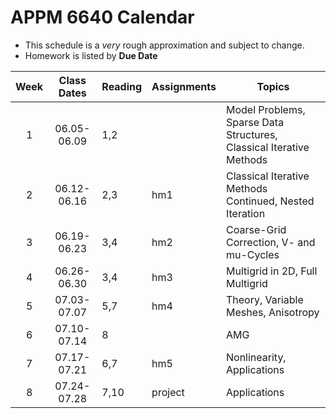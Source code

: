 # APPM 6640 Calendar

- This schedule is a _very_ rough approximation and subject to change.
- Homework is listed by **Due Date** 

| Week  | Class Dates  | Reading         |    Assignments 		 |                Topics                                 |
|:-----:|:------------:| ----------------| ----------------------|-------------------------------------------------------|
|   1   | 06.05-06.09  | 1,2 			 |  					 | Model Problems, Sparse Data Structures, Classical Iterative Methods |
|   2   | 06.12-06.16  | 2,3		 	 | hm1 					 | Classical Iterative Methods Continued, Nested Iteration  |
|   3   | 06.19-06.23  | 3,4			 | hm2					 | Coarse-Grid Correction, V- and mu-Cycles 		 	 |
|   4   | 06.26-06.30  | 3,4			 | hm3 					 | Multigrid in 2D, Full Multigrid    					 |
|   5   | 07.03-07.07  | 5,7			 | hm4 					 | Theory, Variable Meshes, Anisotropy 					 |
|   6   | 07.10-07.14  | 8				 |  					 | AMG													 |
|   7   | 07.17-07.21  | 6,7			 | hm5 					 | Nonlinearity, Applications 							 |
|   8   | 07.24-07.28  | 7,10 			 | project 				 | Applications 										 |

